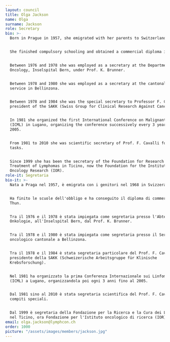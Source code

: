 ```yaml
---
layout: council
title: Olga Jackson
name: Olga
surname: Jackson
role: Secretary
bio: >-
  Born in Prague in 1957, she emigrated with her parents to Switzerland in 1968.


  She finished compulsory schooling and obtained a commercial diploma in Thun.


  Between 1976 and 1978 she was employed as a secretary at the Department of
  Oncology, Inselspital Bern, under Prof. K. Brunner.


  Between 1978 and 1980 she was employed as a secretary at the cantonal cancer
  service in Bellinzona.


  Between 1978 and 1984 she was the special secretary to Professor F. Cavalli,
  president of the SAKK (Swiss Group for Clinical Research Against Cancer).


  In 1981 she organized the first International Conference on Malignant Lymphoma
  (ICML) in Lugano, organizing the conference successively every 3 years until
  2005.


  From 1981 to 2010 she was scientific secretary of Prof. F. Cavalli for special
  tasks.


  Since 1999 she has been the secretary of the Foundation for Research and
  Treatment of Lymphomas in Ticino, now the Foundation for the Institute of
  Oncology Research (IOR).
role-it: Segretaria
bio-it: >-
  Nata a Praga nel 1957, è emigrata con i genitori nel 1968 in Svizzera.


  Ha finito le scuole dell'obbligo e ha conseguito il diploma di commercio a
  Thun.


  Tra il 1976 e il 1978 è stata impiegata come segretaria presso l'Abteilung für
  Onkologie, all'Inselspital Bern, dal Prof. K. Brunner.


  Tra il 1978 e il 1980 è stata impiegata come segretaria presso il Servizio
  oncologico cantonale a Bellinzona.


  Tra il 1978 e il 1984 è stata segretaria particolare del Prof. F. Cavalli,
  presidente della SAKK (Schweizerische Arbeitsgruppe für Klinische
  Krebsforschung).


  Nel 1981 ha organizzato la prima Conferenza Internazionale sui Linfomi Maligni
  (ICML) a Lugano, organizzandola poi ogni 3 anni fino al 2005.


  Dal 1981 sino al 2010 è stata segretaria scientifica del Prof. F. Cavalli per
  compiti speciali.


  Dal 1999 è segretaria della Fondazione per la Ricerca e la Cura dei Linfomi
  nel Ticino, ora Fondazione per l'Istituto oncologico di ricerca (IOR).
email: olga.jackson@lymphcon.ch
order: 1000
picture: "/assets/images/members/jackson.jpg"
---
```


